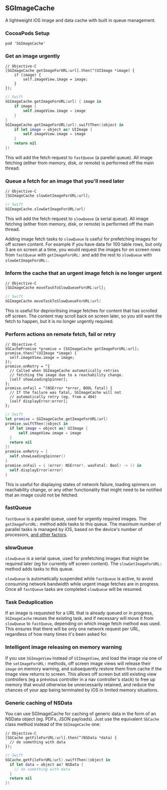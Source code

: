 ## SGImageCache

A lightweight iOS image and data cache with built in queue management.

### CocoaPods Setup

```
pod 'SGImageCache'
```

### Get an image urgently

```objc
// Objective-C
[SGImageCache getImageForURL:url].then(^(UIImage *image) {
    if (image) {
        self.imageView.image = image;
    }
});
```

```swift
// Swift
SGImageCache.getImageForURL(url) { image in
    if image {
        self.imageView.image = image
    }
}
SGImageCache.getImageForURL(url).swiftThen({object in
    if let image = object as? UIImage {
        self.imageView.image = image
    }
    return nil
})

```

This will add the fetch request to `fastQueue` (a parellel queue). All image fetching (either
from memory, disk, or remote) is performed off the main thread. 

### Queue a fetch for an image that you'll need later

```objc
// Objective-C
[SGImageCache slowGetImageForURL:url];
```

```swift
// Swift
SGImageCache.slowGetImageForURL(url)
```

This will add the fetch request to `slowQueue` (a serial queue). All image fetching (either
from memory, disk, or remote) is performed off the main thread.

Adding image fetch tasks to `slowQueue` is useful for prefetching images for off screen
content. For example if you have data for 100 table rows, but only 3 are on screen at a time,
you would request the images for on screen rows from `fastQueue` with `getImageForURL:` and
add the rest to `slowQueue` with `slowGetImageForURL:`.

### Inform the cache that an urgent image fetch is no longer urgent

```objc
// Objective-C
[SGImageCache moveTaskToSlowQueueForURL:url];
```

```swift
// Swift
SGImageCache.moveTaskToSlowQueueForURL(url)
```

This is useful for deprioritising image fetches for content that has scrolled off screen. The
content may scroll back on screen later, so you still want the fetch to happen, but it is no
longer urgently required.

### Perform actions on remote fetch, fail or retry

```objc
// Objective-C
SGCachePromise *promise = [SGImageCache getImageForURL:url];
promise.then(^(UIImage *image) {
  self.imageView.image = image;
});
promise.onRetry = ^{
  // Called when SGImageCache automatically retries
  // fetching the image due to a reachability change.
  [self showLoadingSpinner];
};
promise.onFail = ^(NSError *error, BOOL fatal) {
  // If the failure was fatal, SGImageCache will not
  // automatically retry (eg. from a 404)
  [self displayError:error];
};
```

```swift
// Swift
let promise = SGImageCache.getImageForURL(url)
promise.swiftThen({object in
  if let image = object as? UIImage {
      self.imageView.image = image
  }
  return nil
})
promise.onRetry = {
  self.showLoadingSpinner()
}
promise.onFail = { (error: NSError?, wasFatal: Bool) -> () in
  self.displayError(error)
}

```

This is useful for displaying states of network failure, loading spinners on reachability change, or any other functionality that might need to be notified that an image could not be fetched.

### fastQueue

`fastQueue` is a parallel queue, used for urgently required images. The `getImageForURL:`
method adds tasks to this queue. The maximum number of parallel tasks is managed by iOS, based on the device's number of processors, [and other factors](https://developer.apple.com/library/ios/documentation/cocoa/reference/NSOperationQueue_class/Reference/Reference.html#//apple_ref/doc/uid/TP40004592-RH2-borderType). 

### slowQueue

`slowQueue` is a serial queue, used for prefetching images that might be required later (eg
for currently off screen content). The `slowGetImageForURL:` method adds tasks to this queue.

`slowQueue` is automatically suspended while `fastQueue` is active, to avoid consuming network bandwidth while urgent image fetches are in progress. Once all `fastQueue` tasks are completed
`slowQueue` will be resumed.

### Task Deduplication

If an image is requested for a URL that is already queued or in progress, `SGImageCache` 
reuses the existing task, and if necessary will move it from `slowQueue` to `fastQueue`, 
depending on which image fetch method was used. This ensures that there will be only one 
network request per URL, regardless of how many times it's been asked for.

### Intelligent image releasing on memory warning

If you use `SGImageView` instead of `UIImageView`, and load the image via one of the
`setImageForURL:` methods, off screen image views will release their `image` on memory
warning, and subsequently restore them from cache if the image view returns to screen.
This allows off screen but still existing view controllers (eg a previous controller in a
nav controller's stack) to free up memory that would otherwise be unnecessarily retained, 
and reduce the chances of your app being terminated by iOS in limited memory situations.

### Generic caching of NSData

You can use SGImageCache for caching of generic data in the form of an NSData object (eg. PDFs, JSON payloads).  Just use the equivalent `SGCache` class method instead of the `SGImageCache` one:

```objc
// Objective-C
[SGCache getFileForURL:url].then(^(NSData *data) {
  // do something with data
});

```

```swift
// Swift
SGCache.getFileForURL(url).swiftThen({object in
  if let data = object as? NSData {
    // do something with data
  }
  return nil
})
```
